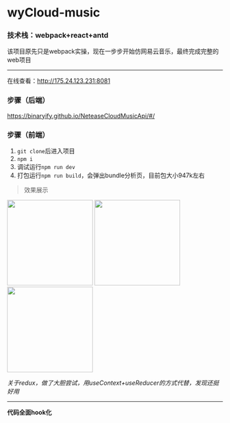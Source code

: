 # wyCloud-music
<h3>技术栈：webpack+react+antd</h3>

<p>该项目原先只是webpack实操，现在一步步开始仿网易云音乐，最终完成完整的web项目</p>

*****

在线查看：<http://175.24.123.231:8081>

### 步骤（后端）
 https://binaryify.github.io/NeteaseCloudMusicApi/#/
 
### 步骤（前端）
 1. `git clone`后进入项目
 2. `npm i`
 3. 调试运行`npm run dev`
 4. 打包运行`npm run build`，会弹出bundle分析页，目前包大小947k左右
 
 >效果展示
 
<img src="https://ftp.bmp.ovh/imgs/2020/07/82b8c6cd496e4c0d.png" width="200px">
<img src="https://ftp.bmp.ovh/imgs/2020/07/d659595e7b8b39f8.png" width="200px">
<img src="https://ftp.bmp.ovh/imgs/2020/07/c0e4b23d63bcbcd6.png" width="200px">

*关于redux，做了大胆尝试，用useContext+useReducer的方式代替，发现还挺好用*
***
**代码全面hook化**
